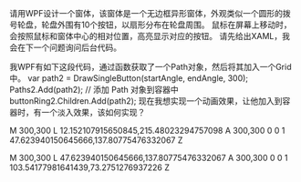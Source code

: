 请用WPF设计一个窗体，该窗体是一个无边框异形窗体，外观类似一个圆形的拨号轮盘，轮盘外围有10个按钮，以扇形分布在轮盘周围。
鼠标在屏幕上移动时，会按照鼠标和窗体中心的相对位置，高亮显示对应的按钮。
请先给出XAML，我会在下一个问题询问后台代码。

<Window x:Class="DialerWindow.MainWindow"
        xmlns="http://schemas.microsoft.com/winfx/2006/xaml/presentation"
        xmlns:x="http://schemas.microsoft.com/winfx/2006/xaml"
        Title="DialerWindow" Height="500" Width="500" WindowStyle="None" AllowsTransparency="True" Background="Transparent">
    <Grid>
    <!-- Place the dialer content here -->
    </Grid>
</Window>

我WPF有如下这段代码，通过函数获取了一个Path对象，然后将其加入一个Grid中。
var path2 = DrawSingleButton(startAngle, endAngle, 300);
Paths2.Add(path2);
// 添加 Path 对象到容器中
buttonRing2.Children.Add(path2);
现在我想实现一个动画效果，让他加入到容器时，有一个淡入效果，该如何实现？

M 300,300 L 12.152107915650845,215.48023294757098 A 300,300 0 0 1 47.623940150645666,137.80775476332067 Z

M 300,300 L 47.623940150645666,137.80775476332067 A 300,300 0 0 1 103.54177981641439,73.2751276937226 Z

